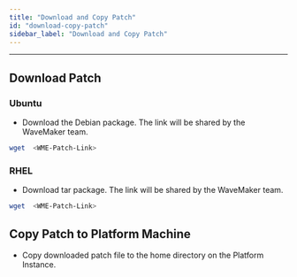 ```yaml
---
title: "Download and Copy Patch"
id: "download-copy-patch"
sidebar_label: "Download and Copy Patch"
---
```

---

## Download Patch

### Ubuntu

- Download the Debian package. The link will be shared by the WaveMaker team.

```bash
wget  <WME-Patch-Link>
```

### RHEL

- Download tar package. The link will be shared by the WaveMaker team.

```bash
wget  <WME-Patch-Link>
```

## Copy Patch to Platform Machine

- Copy downloaded patch file to the home directory on the Platform Instance.
